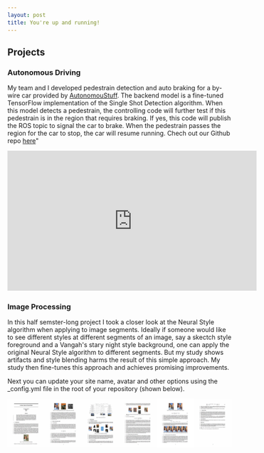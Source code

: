 ```yaml
---
layout: post
title: You're up and running!
---
```

## Projects

### Autonomous Driving
My team and I developed pedestrain detection and auto braking for a by-wire car provided by [AutonomouStuff](https://autonomoustuff.com). The backend model is a fine-tuned TensorFlow implementation of the Single Shot Detection algorithm. When this model detects a pedestrain, the controlling code will further test if this pedestrain is in the region that requires braking. If yes, this code will publish the ROS topic to signal the car to brake. When the pedestrain passes the region for the car to stop, the car will resume running. Chech out our Github repo [here](https://github.com/tensorpro/MAAV)"

<iframe width="560" height="315" src="https://www.youtube.com/embed/zHKE1t_IEIg" frameborder="0" allowfullscreen></iframe>

### Image Processing
In this half semster-long project I took a closer look at the Neural Style algorithm when applying to image segments. Ideally if someone would like to see different styles at different segments of an image, say a skectch style foreground and a Vangah's stary night style background, one can apply the original Neural Style algorithm to different segments. But my study shows artifacts and style blending harms the result of this simple approach. My study then fine-tunes this approach and achieves promising improvements.

Next you can update your site name, avatar and other options using the _config.yml file in the root of your repository (shown below).

![Foo](_posts/ECE547_Term_Project_tot.png)
